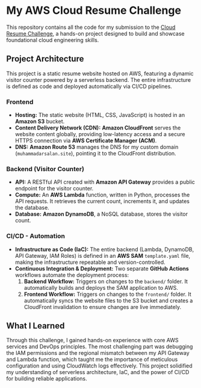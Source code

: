 # My AWS Cloud Resume Challenge

This repository contains all the code for my submission to the [Cloud Resume Challenge](https://cloudresumechallenge.dev/docs/the-challenge/aws/), a hands-on project designed to build and showcase foundational cloud engineering skills.

## Project Architecture

This project is a static resume website hosted on AWS, featuring a dynamic visitor counter powered by a serverless backend. The entire infrastructure is defined as code and deployed automatically via CI/CD pipelines.


### Frontend
- **Hosting:** The static website (HTML, CSS, JavaScript) is hosted in an **Amazon S3** bucket.
- **Content Delivery Network (CDN):** **Amazon CloudFront** serves the website content globally, providing low-latency access and a secure HTTPS connection via **AWS Certificate Manager (ACM)**.
- **DNS:** **Amazon Route 53** manages the DNS for my custom domain (`muhammadarsalan.site`), pointing it to the CloudFront distribution.

### Backend (Visitor Counter)
- **API:** A RESTful API created with **Amazon API Gateway** provides a public endpoint for the visitor counter.
- **Compute:** An **AWS Lambda** function, written in Python, processes the API requests. It retrieves the current count, increments it, and updates the database.
- **Database:** **Amazon DynamoDB**, a NoSQL database, stores the visitor count.

### CI/CD - Automation
- **Infrastructure as Code (IaC):** The entire backend (Lambda, DynamoDB, API Gateway, IAM Roles) is defined in an **AWS SAM** `template.yaml` file, making the infrastructure repeatable and version-controlled.
- **Continuous Integration & Deployment:** Two separate **GitHub Actions** workflows automate the deployment process:
    1.  **Backend Workflow:** Triggers on changes to the `backend/` folder. It automatically builds and deploys the SAM application to AWS.
    2.  **Frontend Workflow:** Triggers on changes to the `frontend/` folder. It automatically syncs the website files to the S3 bucket and creates a CloudFront invalidation to ensure changes are live immediately.

## What I Learned
Through this challenge, I gained hands-on experience with core AWS services and DevOps principles. The most challenging part was debugging the IAM permissions and the regional mismatch between my API Gateway and Lambda function, which taught me the importance of meticulous configuration and using CloudWatch logs effectively. This project solidified my understanding of serverless architecture, IaC, and the power of CI/CD for building reliable applications.
